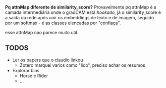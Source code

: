 **Pq attnMap diferente de similarity_score?**
Provavelmente pq attnMap é a camada intermediária onde o gradCAM está _hookado_, já o similarity_score é a saída da rede após unir os embeddings de texto e de imagem, seguido por um softmax - é as classes elencadas por "confiaça".

esse attnMap nao parece muito util.

## TODOS

- Ler os papers que o claudio linkou
	- Zotero marquei varios como "lido", preciso achar os resumos
- Explorar bias
	- Horse e Rider
	- ...
